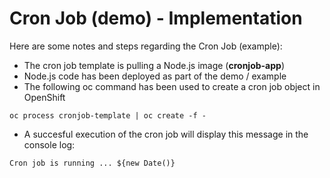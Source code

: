 # Cron Job (demo) - Implementation

Here are some notes and steps regarding the Cron Job (example):
* The cron job template is pulling a Node.js image (**cronjob-app**)
* Node.js code has been deployed as part of the demo / example
* The following oc command has been used to create a cron job object in OpenShift 
```
oc process cronjob-template | oc create -f -
```
* A succesful execution of the cron job will display this message in the console log:
```
Cron job is running ... ${new Date()}
```